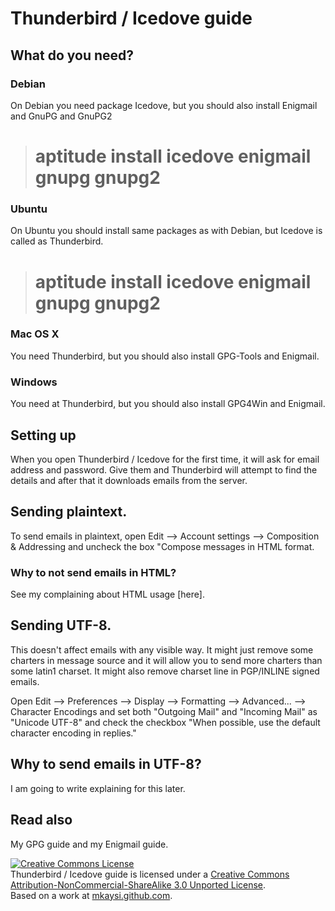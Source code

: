 # Thunderbird / Icedove guide

## What do you need?

### Debian

On Debian you need package Icedove, but you should also install Enigmail and GnuPG and GnuPG2

> # aptitude install icedove enigmail gnupg gnupg2

### Ubuntu

On Ubuntu you should install same packages as with Debian, but Icedove is called as Thunderbird.

> # aptitude install icedove enigmail gnupg gnupg2

### Mac OS X

You need Thunderbird, but you should also install GPG-Tools and Enigmail.

### Windows

You need at Thunderbird, but you should also install GPG4Win and Enigmail.

## Setting up

When you open Thunderbird / Icedove for the first time, it will ask for email address and password. Give them and Thunderbird will attempt to find the details and after that it downloads emails from the server.

## Sending plaintext.

To send emails in plaintext, open Edit --> Account settings --> Composition & Addressing and uncheck the box "Compose messages in HTML format.

### Why to not send emails in HTML?

See my complaining about HTML usage [here].

## Sending UTF-8.

This doesn't affect emails with any visible way. It might just remove some charters in message source and it will allow you to send more charters than some latin1 charset. It might also remove charset line in PGP/INLINE signed emails.

Open Edit --> Preferences --> Display --> Formatting --> Advanced... --> Character Encodings and set both "Outgoing Mail" and "Incoming Mail" as "Unicode UTF-8" and check the checkbox "When possible, use the default character encoding in replies."

## Why to send emails in UTF-8?

I am going to write explaining for this later.

## Read also

My GPG guide and my Enigmail guide.

<a rel="license" href="http://creativecommons.org/licenses/by-nc-sa/3.0/"><img alt="Creative Commons License" style="border-width:0" src="http://i.creativecommons.org/l/by-nc-sa/3.0/88x31.png" /></a><br /><span xmlns:dct="http://purl.org/dc/terms/" property="dct:title">Thunderbird / Icedove guide</span> is licensed under a <a rel="license" href="http://creativecommons.org/licenses/by-nc-sa/3.0/">Creative Commons Attribution-NonCommercial-ShareAlike 3.0 Unported License</a>.<br />Based on a work at <a xmlns:dct="http://purl.org/dc/terms/" href="http://mkaysi.github.com/articles/guides/Thunderbird-Icedove.html" rel="dct:source">mkaysi.github.com</a>.
